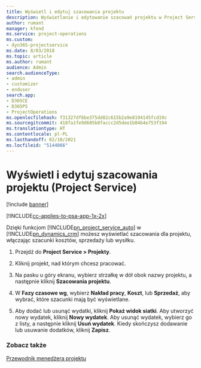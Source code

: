 ```yaml
---
title: Wyświetl i edytuj szacowania projektu
description: Wyświetlanie i edytowanie szacowań projektu w Project Service
author: rumant
manager: kfend
ms.service: project-operations
ms.custom:
- dyn365-projectservice
ms.date: 8/03/2018
ms.topic: article
ms.author: rumant
audience: Admin
search.audienceType:
- admin
- customizer
- enduser
search.app:
- D365CE
- D365PS
- ProjectOperations
ms.openlocfilehash: f31327df6be375dd82c615b2a9e8194145fcd19c
ms.sourcegitcommit: 418fa1fe9d605b8faccc2d5dee1b04b4e753f194
ms.translationtype: HT
ms.contentlocale: pl-PL
ms.lasthandoff: 02/10/2021
ms.locfileid: "5144066"
---
```

# <a name="view-and-edit-project-estimates-project-service"></a>Wyświetl i edytuj szacowania projektu (Project Service)

[!include [banner](../includes/psa-now-project-operations.md)]

[!INCLUDE[cc-applies-to-psa-app-1x-2x](../includes/cc-applies-to-psa-app-1x-2x.md)]

Dzięki funkcjom [!INCLUDE[pn_project_service_auto](../includes/pn-project-service-auto.md)] w [!INCLUDE[pn_dynamics_crm](../includes/pn-dynamics-crm.md)] możesz wyświetlać szacowania dla projektu, włączając szacunki kosztów, sprzedaży lub wysiłku.  
  
1.  Przejdź do **Project Service > Projekty**.  
  
2.  Kliknij projekt, nad którym chcesz pracować.  
  
3.  Na pasku u góry ekranu, wybierz strzałkę w dół obok nazwy projektu, a następnie kliknij **Szacowania projektu**.  
  
4.  W **Fazy czasowe wg**, wybierz **Nakład pracy**, **Koszt**, lub **Sprzedaż**, aby wybrać, które szacunki mają być wyświetlane.  
  
5.  Aby dodać lub usunąć wydatki, kliknij **Pokaż widok siatki**. Aby utworzyć nowy wydatek, kliknij **Nowy wydatek**. Aby usunąć wydatek, wybierz go z listy, a następnie kliknij **Usuń wydatek**. Kiedy skończysz dodawanie lub usuwanie dodatków, kliknij **Zapisz**.  
  
### <a name="see-also"></a>Zobacz także  
 [Przewodnik menedżera projektu](../psa/project-manager-guide.md)
